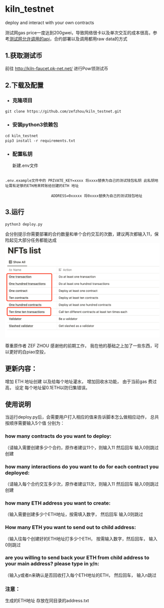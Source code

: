 # kiln_testnet
deploy and interact with your own contracts

测试网gas price一度达到200gwei，导致网络很卡以及单次交互的成本很高，参考[测试网允许调用的api](https://rpc.kiln.themerge.dev/)，合约部署以及调用都用raw data的方式


## 1.获取测试币
前往 http://kiln-faucet.pk-net.net/ 进行Pow领测试币

## 2.下载及配置
* ###  克隆项目
```
git clone https://github.com/zefzhou/kiln_testnet.git
```
* ### 安装python3依赖包
```
cd kiln_testnet
pip3 install -r requirements.txt
```
* ### 配置私钥
  新建.env文件
```

.env.example文件中的 PRIVATE_KEY=xxxx 将xxxx替换为自己的测试钱包私钥 此私钥地址需有足够的ETH用来转账给创建的ETH 地址
                     
                     ADDRESS=0xxxxx 将0xxxx替换为自己的测试钱包地址  
```

## 3.运行
```
python3 deploy.py
```
会分别提示你需要部署的合约数量和单个合约交互的次数，建议两次都输入11，保险起见大部分任务都能达成
![avatar](./kiln_nft.png)


尊重原作者 ZEF ZHOU 感谢他的前期工作， 我在他的基础之上加了一些东西，可以更好的白piao空投，

## 更新内容：
增加 ETH 地址创建 以及给每个地址灌水，
增加回收水功能， 由于当前gas 费过高， 设定 每个地址留0.1ETH以防归集错误。

## 使用说明
当运行deploy.py后，会需要用户打入相应的值来告诉脚本怎么做相应动作，
总共按顺序需要输入5个值 分别为：

### how many contracts do you want to deploy:  
（请输入需要创建多少个合约，原作者建议11个，则输入11 然后回车 输入0则跳过创建

### how many interactions do you want to do for each contract you deployed:    
（请输入每个合约交互多少次，原作者建议11次，则输入11 然后回车 输入0则跳过创建

### how many ETH address you want to create:                                   
（输入需要创建多少个ETH地址，按需填入数字， 然后回车 输入0则跳过

### How many ETH you want to send out to child address:                        
（输入往每个创建好的ETH地址打多少个ETH， 按需输入数字，然后回车， 输入0则跳过

### are you willing to send back your ETH from child address to your main address? please type in y/n: 
（输入y或者n来确认是否回收打入每个ETH地址的ETH， 然后回车， 输入n跳过



### 注意：
生成的ETH地址 存放在同目录的address.txt





